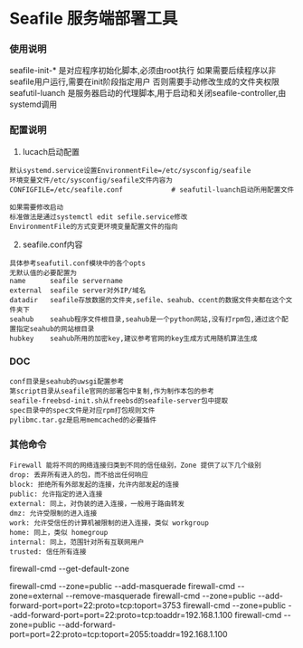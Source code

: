 # Seafile 服务端部署工具

### 使用说明
seafile-init-* 是对应程序初始化脚本,必须由root执行
如果需要后续程序以非seafile用户运行,需要在init阶段指定用户
否则需要手动修改生成的文件夹权限
seafutil-luanch 是服务器启动的代理脚本,用于启动和关闭seafile-controller,由systemd调用


### 配置说明
1. lucach启动配置
```text
默认systemd.service设置EnvironmentFile=/etc/sysconfig/seafile
环境变量文件/etc/sysconfig/seafile文件内容为
CONFIGFILE=/etc/seafile.conf            # seafutil-luanch启动所用配置文件

如果需要修改启动
标准做法是通过systemctl edit sefile.service修改
EnvironmentFile的方式变更环境变量配置文件的指向
```

2. seafile.conf内容
```text
具体参考seafutil.conf模块中的各个opts
无默认值的必要配置为
name      seafile servername
external  seafile server对外IP/域名
datadir   seafile存放数据的文件夹,sefile、seahub、ccent的数据文件夹都在这个文件夹下
seahub    seahub程序文件根目录,seahub是一个python网站,没有打rpm包,通过这个配置指定seahub的网站根目录
hubkey    seahub所用的加密key,建议参考官网的key生成方式用随机算法生成
```


### DOC
```text
conf目录是seahub的uwsgi配置参考
第script目录从seafile官网的部署包中复制,作为制作本包的参考
seafile-freebsd-init.sh从freebsd的seafile-server包中提取
spec目录中的spec文件是对应rpm打包规则文件
pylibmc.tar.gz是启用memcached的必要插件
```


### 其他命令

```text
Firewall 能将不同的网络连接归类到不同的信任级别，Zone 提供了以下几个级别
drop: 丢弃所有进入的包，而不给出任何响应
block: 拒绝所有外部发起的连接，允许内部发起的连接
public: 允许指定的进入连接
external: 同上，对伪装的进入连接，一般用于路由转发
dmz: 允许受限制的进入连接
work: 允许受信任的计算机被限制的进入连接，类似 workgroup
home: 同上，类似 homegroup
internal: 同上，范围针对所有互联网用户
trusted: 信任所有连接

```


firewall-cmd --get-default-zone

firewall-cmd --zone=public --add-masquerade
firewall-cmd --zone=external --remove-masquerade
firewall-cmd --zone=public --add-forward-port=port=22:proto=tcp:toport=3753
firewall-cmd --zone=public --add-forward-port=port=22:proto=tcp:toaddr=192.168.1.100
firewall-cmd --zone=public --add-forward-port=port=22:proto=tcp:toport=2055:toaddr=192.168.1.100
